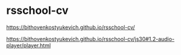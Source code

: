 # rsschool-cv
https://bithovenkostyukevich.github.io/rsschool-cv/
  
https://bithovenkostyukevich.github.io/rsschool-cv/js30#1.2-audio-player/player.html


